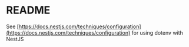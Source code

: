 # README

See [https://docs.nestjs.com/techniques/configuration](https://docs.nestjs.com/techniques/configuration) for using dotenv with NestJS
